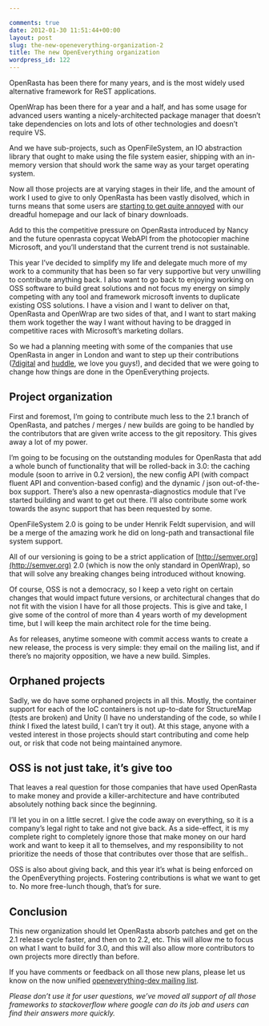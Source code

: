 ```yaml
---

comments: true
date: 2012-01-30 11:51:44+00:00
layout: post
slug: the-new-openeverything-organization-2
title: The new OpenEverything organization
wordpress_id: 122
---
```


OpenRasta has been there for many years, and is the most widely used alternative framework for ReST applications.

OpenWrap has been there for a year and a half, and has some usage for advanced users wanting a nicely-architected package manager that doesn’t take dependencies on lots and lots of other technologies and doesn’t require VS.

And we have sub-projects, such as OpenFileSystem, an IO abstraction library that ought to make using the file system easier, shipping with an in-memory version that should work the same way as your target operating system.

Now all those projects are at varying stages in their life, and the amount of work I used to give to only OpenRasta has been vastly disolved, which in turns means that some users are [starting to get quite annoyed](http://dgondotnet.blogspot.com/2012/01/rest-raiding-openrasta.html) with our dreadful homepage and our lack of binary downloads.

Add to this the competitive pressure on OpenRasta introduced by Nancy and the future openrasta copycat WebAPI from the photocopier machine Microsoft, and you’ll understand that the current trend is not sustainable.

This year I’ve decided to simplify my life and delegate much more of my work to a community that has been so far very supportive but very unwilling to contribute anything back. I also want to go back to enjoying working on OSS software to build great solutions and not focus my energy on simply competing with any tool and framework microsoft invents to duplicate existing OSS solutions. I have a vision and I want to deliver on that, OpenRasta and OpenWrap are two sides of that, and I want to start making them work together the way I want without having to be dragged in competitive races with Microsoft’s marketing dollars.

So we had a planning meeting with some of the companies that use OpenRasta in anger in London and want to step up their contributions ([7digital](http://www.7digital.com/) and [huddle](http://www.huddle.com/), we love you guys!), and decided that we were going to change how things are done in the OpenEverything projects.

## Project organization

First and foremost, I’m going to contribute much less to the 2.1 branch of OpenRasta, and patches / merges / new builds are going to be handled by the contributors that are given write access to the git repository. This gives away a lot of my power.

I’m going to be focusing on the outstanding modules for OpenRasta that add a whole bunch of functionality that will be rolled-back in 3.0: the caching module (soon to arrive in 0.2 version), the new config API (with compact fluent API and convention-based config) and the dynamic / json out-of-the-box support. There’s also a new openrasta-diagnostics module that I’ve started building and want to get out there. I’ll also contribute some work towards the async support that has been requested by some.

OpenFileSystem 2.0 is going to be under Henrik Feldt supervision, and will be a merge of the amazing work he did on long-path and transactional file system support.

All of our versioning is going to be a strict application of [http://semver.org](http://semver.org) 2.0 (which is now the only standard in OpenWrap), so that will solve any breaking changes being introduced without knowing.

Of course, OSS is not a democracy, so I keep a veto right on certain changes that would impact future versions, or architectural changes that do not fit with the vision I have for all those projects. This is give and take, I give some of the control of more than 4 years worth of my development time, but I will keep the main architect role for the time being.

As for releases, anytime someone with commit access wants to create a new release, the process is very simple: they email on the mailing list, and if there’s no majority opposition, we have a new build. Simples.

## Orphaned projects

Sadly, we do have some orphaned projects in all this. Mostly, the container support for each of the IoC containers is not up-to-date for StructureMap (tests are broken) and Unity (I have no understanding of the code, so while I *think* I fixed the latest build, I can’t try it out). At this stage, anyone with a vested interest in those projects should start contributing and come help out, or risk that code not being maintained anymore.

## OSS is not just take, it’s give too

That leaves a real question for those companies that have used OpenRasta to make money and provide a killer-architecture and have contributed absolutely nothing back since the beginning.

I’ll let you in on a little secret. I give the code away on everything, so it is a company’s legal right to take and not give back. As a side-effect, it is my complete right to completely ignore those that make money on our hard work and want to keep it all to themselves, and my responsibility to not prioritize the needs of those that contributes over those that are selfish..

OSS is also about giving back, and this year it’s what is being enforced on the OpenEverything projects. Fostering contributions is what we want to get to. No more free-lunch though, that’s for sure.

## Conclusion

This new organization should let OpenRasta absorb patches and get on the 2.1 release cycle faster, and then on to 2.2, etc. This will allow me to focus on what I want to build for 3.0, and this will also allow more contributors to own projects more directly than before.

If you have comments or feedback on all those new plans, please let us know on the now unified [openeverything-dev mailing list](http://groups.google.com/group/openeverything-dev/topics).

_Please don’t use it for user questions, we’ve moved all support of all those frameworks to stackoverflow where google can do its job and users can find their answers more quickly._
